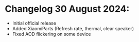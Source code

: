 # Changelog 30 August 2024: 
- Initial official release
- Added XiaomiParts (Refresh rate, thermal, clear speaker)
- Fixed AOD flickering on some device
